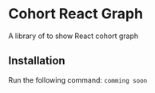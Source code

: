# Cohort React Graph
A library of to show React cohort graph
## Installation
Run the following command:
`comming soon`
